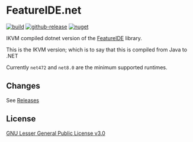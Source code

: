 # FeatureIDE.net

[![build](https://github.com/visualon/featureide.net/actions/workflows/build.yml/badge.svg)](https://github.com/visualon/featureide.net/actions/workflows/build.yml)
[![github-release](https://badgen.net/github/release/visualon/featureide.net?icon=github)](https://github.com/visualon/featureide.net/releases/latest)
[![nuget](https://badgen.net/nuget/v/VisualOn.FeatureIDE/latest?icon=nuget)](https://www.nuget.org/packages/VisualOn.FeatureIDE)

IKVM compiled dotnet version of the [FeatureIDE](https://featureide.github.io) library.

This is the IKVM version; which is to say that this is compiled from Java to .NET

Currently `net472` and `net8.0` are the minimum supported runtimes.

## Changes

See [Releases](https://github.com/visualon/featureide.net/releases)

## License

[GNU Lesser General Public License v3.0](LICENSE)
